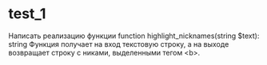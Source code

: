 # test_1
Написать реализацию функции function highlight_nicknames(string $text): string Функция получает на вход текстовую строку, а на выходе возвращает строку с никами, выделенными тегом &lt;b>.
